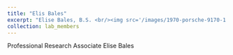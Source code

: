 ```yaml
---
title: "Elis Bales"
excerpt: "Elise Bales, B.S. <br/><img src='/images/1970-porsche-9170-1.png'>"
collection: lab_members
---
```


Professional Research Associate Elise Bales